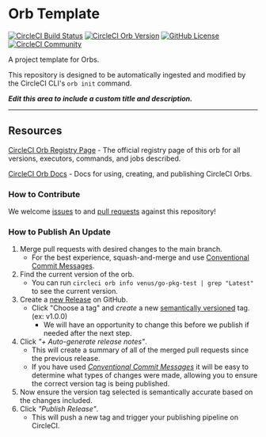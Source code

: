# Orb Template


[![CircleCI Build Status](https://circleci.com/gh/zl03jsj/circleci-orbs.svg?style=shield "CircleCI Build Status")](https://circleci.com/gh/zl03jsj/circleci-orbs) [![CircleCI Orb Version](https://badges.circleci.com/orbs/venus/go-pkg-test.svg)](https://circleci.com/orbs/registry/orb/venus/go-pkg-test) [![GitHub License](https://img.shields.io/badge/license-MIT-lightgrey.svg)](https://raw.githubusercontent.com/zl03jsj/circleci-orbs/master/LICENSE) [![CircleCI Community](https://img.shields.io/badge/community-CircleCI%20Discuss-343434.svg)](https://discuss.circleci.com/c/ecosystem/orbs)



A project template for Orbs.

This repository is designed to be automatically ingested and modified by the CircleCI CLI's `orb init` command.

_**Edit this area to include a custom title and description.**_

---

## Resources

[CircleCI Orb Registry Page](https://circleci.com/orbs/registry/orb/venus/go-pkg-test) - The official registry page of this orb for all versions, executors, commands, and jobs described.

[CircleCI Orb Docs](https://circleci.com/docs/2.0/orb-intro/#section=configuration) - Docs for using, creating, and publishing CircleCI Orbs.

### How to Contribute

We welcome [issues](https://github.com/zl03jsj/circleci-orbs/issues) to and [pull requests](https://github.com/zl03jsj/circleci-orbs/pulls) against this repository!

### How to Publish An Update
1. Merge pull requests with desired changes to the main branch.
    - For the best experience, squash-and-merge and use [Conventional Commit Messages](https://conventionalcommits.org/).
2. Find the current version of the orb.
    - You can run `circleci orb info venus/go-pkg-test | grep "Latest"` to see the current version.
3. Create a [new Release](https://github.com/zl03jsj/circleci-orbs/releases/new) on GitHub.
    - Click "Choose a tag" and _create_ a new [semantically versioned](http://semver.org/) tag. (ex: v1.0.0)
      - We will have an opportunity to change this before we publish if needed after the next step.
4.  Click _"+ Auto-generate release notes"_.
    - This will create a summary of all of the merged pull requests since the previous release.
    - If you have used _[Conventional Commit Messages](https://conventionalcommits.org/)_ it will be easy to determine what types of changes were made, allowing you to ensure the correct version tag is being published.
5. Now ensure the version tag selected is semantically accurate based on the changes included.
6. Click _"Publish Release"_.
    - This will push a new tag and trigger your publishing pipeline on CircleCI.